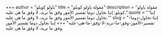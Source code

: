 +++
author = "باولو كويلو"
title = "مقولة باولو كويلو"
description = "مقولة باولو كويلو: إننا نحاول دوما تفسير الأمور وفق ما نريد، لا وفق ما هي عليه."
quote = '''إننا نحاول دوما تفسير الأمور وفق ما نريد، لا وفق ما هي عليه.'''
slug = "إننا-نحاول-دوما-تفسير-الأمور-وفق-ما-نريد-لا-وفق-ما-هي-عليه"
+++
إننا نحاول دوما تفسير الأمور وفق ما نريد، لا وفق ما هي عليه.

